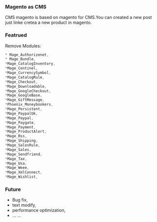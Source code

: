 ### Magento as CMS

CMS magento is based on magento for CMS.You can created a new post just linke cretea a new product in magento.

### Featrued
Remove Modules:

```javascript
* Mage_Authorizenet,
* Mage_Bundle,
*Mage_CatalogInventory,
*Mage_Centinel,
*Mage_CurrencySymbol,
*Mage_CatalogRule,
*Mage_Checkout,
*Mage_Downloadable,
*Mage_GoogleCheckout,
*Mage_GoogleBase,
*Mage_GiftMessage,
*Phoenix_Moneybookers,
*Mage_Persistent,
*Mage_PaypalUk,
*Mage_Paypal,
*Mage_Paygate,
*Mage_Payment,
*Mage_ProductAlert,
*Mage_Rss,
*Mage_Shipping,
*Mage_SalesRule,
*Mage_Sales,
*Mage_Sendfriend,
*Mage_Tax,
*Mage_Usa,
*Mage_Weee,
*Mage_XmlConnect,
*Mage_Wishlist,
```

### Future
* Bug fix,
* text modify,
* performance optimization,
* ... ...

